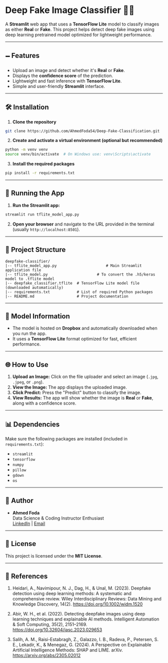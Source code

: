 # Deep Fake Image Classifier 🕵️‍♂️

A **Streamlit** web app that uses a **TensorFlow Lite** model to classify images as either **Real** or **Fake**. This project helps detect deep fake images using deep learning pretrained model optimized for lightweight performance.

---

## 🗕️ **Features**

- Upload an image and detect whether it's **Real** or **Fake**.
- Displays the **confidence score** of the prediction.
- Lightweight and fast inference with **TensorFlow Lite**.
- Simple and user-friendly **Streamlit** interface.

---

## 🛠️ **Installation**

1. **Clone the repository**

```bash
git clone https://github.com/AhmedFoda54/Deep-Fake-Classification.git
```

2. **Create and activate a virtual environment (optional but recommended)**

```bash
python -m venv venv
source venv/bin/activate  # On Windows use: venv\Scripts\activate
```

3. **Install the required packages**

```bash
pip install -r requirements.txt
```

---

## 🚀 **Running the App**

1. **Run the Streamlit app:**

```bash
streamlit run tflite_model_app.py
```

2. **Open your browser** and navigate to the URL provided in the terminal (usually `http://localhost:8501`).

---

## 📂 **Project Structure**

```
deepfake-classifier/
|-- tflite_model_app.py                      # Main Streamlit application file
|-- tflite_model.py                      # To convert the .h5/keras model to .tflite model
|-- deepfake_classifier.tflite  # TensorFlow Lite model file (downloaded automatically)
|-- requirements.txt            # List of required Python packages
|-- README.md                   # Project documentation
```

---

## 🎯 **Model Information**

- The model is hosted on **Dropbox** and automatically downloaded when you run the app.
- It uses a **TensorFlow Lite** format optimized for fast, efficient performance.
---

## 🌐 **How to Use**

1. **Upload an Image:** Click on the file uploader and select an image (`.jpg`, `.jpeg`, or `.png`).
2. **View the Image:** The app displays the uploaded image.
3. **Click Predict:** Press the "Predict" button to classify the image.
4. **View Results:** The app will show whether the image is **Real** or **Fake**, along with a confidence score.

---

## 📊 **Dependencies**

Make sure the following packages are installed (included in `requirements.txt`):

- `streamlit`
- `tensorflow`
- `numpy`
- `pillow`
- `gdown`
- `os`

---

## 💼 **Author**

- **Ahmed Foda**  
  Data Science & Coding Instructor Enthusiast  
  [LinkedIn](https://www.linkedin.com/in/ahmed-abdelghany-2b4621253/) | [Email](mailto:s-ahmed.foda@zewailcity.edu.eg)

---

## 💍 **License**

This project is licensed under the **MIT License**.

---

## 🔗 **References**

1. Heidari, A., Navimipour, N. J., Dag, H., & Unal, M. (2023). Deepfake detection using deep learning methods: A systematic and comprehensive review. Wiley Interdisciplinary Reviews: Data Mining and Knowledge Discovery, 14(2). https://doi.org/10.1002/widm.1520

2. Abir, W. H., et al. (2022). Detecting deepfake images using deep learning techniques and explainable AI methods. Intelligent Automation & Soft Computing, 35(2), 2151–2169. https://doi.org/10.32604/iasc.2023.029653

3. Salih, A. M., Raisi-Estabragh, Z., Galazzo, I. B., Radeva, P., Petersen, S. E., Lekadir, K., & Menegaz, G. (2024). A Perspective on Explainable Artificial Intelligence Methods: SHAP and LIME. arXiv. https://arxiv.org/abs/2305.02012



